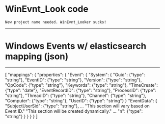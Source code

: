 # WinEvnt_Look code
    New project name needed. WinEvnt_Looker sucks!

------------------------------------
# Windows Events w/ elasticsearch mapping (json)
-----------------------------------------------

[
    "mappings": {
        "properties": {
            "Event": {
                "System": {
                    "Guid": {"type": "string"},
                    "EventID": {"type": "string"},
                    "Version": {"type": "string"},
                    "OpCode": {"type": "string"},
                    "Keywords": {"type": "string"},
                    "TimeCreate": {"type": "date"},
                    "EventRecordID": {"type": "string"},
                    "ProcessID": {"type": "string"},
                    "ThreadID": {"type": "string"},
                    "Channel": {"type": "string"},
                    "Computer": {"type": "string"},
                    "UserID": {"type": "string"}
                }
                "EventData": {
                    "SubjectUserSid": {"type": "string"},
                    ...
                    "This section will vary based on Event ID."
                    "This section will be created dynamically."
                    ...
                    "n": {"type": "string"}
                }
            }
        }
    }
]